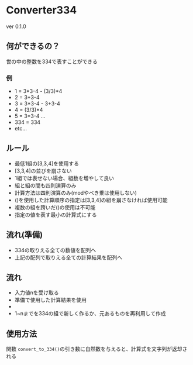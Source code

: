 # Converter334
ver 0.1.0
## 何ができるの？
世の中の整数を334で表すことができる

### 例
- 1 = 3*3-4 - (3/3)*4
- 2 = 3+3-4
- 3 = 3*3-4 - 3+3-4
- 4 = (3/3)*4
- 5 = 3*3-4
...
- 334 = 334
- etc...

## ルール
- 最低1組の[3,3,4]を使用する
- [3,3,4]の並びを崩さない
- 1組では表せない場合、組数を増やして良い
- 組と組の間も四則演算のみ
- 計算方法は四則演算のみ(modやべき乗は使用しない)
- ()を使用した計算順序の指定は[3,3,4]の組を崩さなければ使用可能
- 複数の組を跨いだ()の使用は不可能
- 指定の値を表す最小の計算式にする

## 流れ(準備)
- 334の取りえる全ての数値を配列へ
- 上記の配列で取りえる全ての計算結果を配列へ

## 流れ
- 入力値nを受け取る
- 準備で使用した計算結果を使用
- 
- 1~nまでを334の組で新しく作るか、元あるものを再利用して作成




## 使用方法
関数 `convert_to_334()`の引き数に自然数を与えると、計算式を文字列が返却される